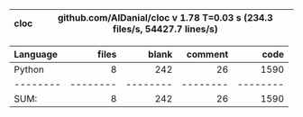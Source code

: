 cloc|github.com/AlDanial/cloc v 1.78  T=0.03 s (234.3 files/s, 54427.7 lines/s)
--- | ---

Language|files|blank|comment|code
:-------|-------:|-------:|-------:|-------:
Python|8|242|26|1590
--------|--------|--------|--------|--------
SUM:|8|242|26|1590
